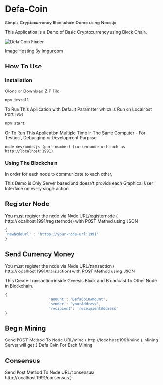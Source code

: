 # Defa-Coin
Simple Cryptocurrency Blockchain Demo using  Node.js

This Application is a Demo of Basic Cryptocurrency using Block Chain.

![Defa Coin Finder](https://i.imgur.com/19YBd0O.png)

[Image Hosting By Imgur.com](https://imgur.com)

## How To Use 
### Installation

Clone or Download ZIP File

```shell
npm install
```

To Run This Apllication with Default Parameter which is Run on Localhost Port 1991

```bash
npm start
```

Or To Run This Application Multiple Time in The Same Computer - For Testing , Debugging or Development Purpose

```posh
node dev/node.js (port-number) (currentnode-url such as http://localhost:1991)
```

### Using The Blockchain

In order for each node to communicate to each other, 

This Demo is Only Server based and doesn't provide each Graphical User Interface on every single action

## Register Node

You must register the node via Node URL/registernode ( http://localhost:1991/registernode) with POST Method using JSON 
```javascript
{
'newNodeUrl' : 'https://your-node-url:1991'
}
```

## Send Currency Money

You must register the node via Node URL/transaction ( http://localhost:1991/transaction) with POST Method using JSON 

This Create Transaction inside Genesis Block and Broadcast To Other Node in Blockchain.

```javascript
{
                    'amount': 'DefaCoinAmount',
                    'sender': 'yourAddress',
                    'recipient': 'receipientAddress'
}
```

## Begin Mining

Send POST Method To Node URL/mine ( http://localhost:1991/mine ). Mining Server will get 2 Defa Coin For Each Mining


## Consensus

Send Post Method To Node URL/consensus( http://localhost:1991/consensus ).

